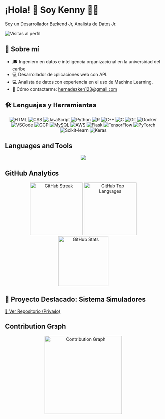 # ¡Hola! 👋 Soy Kenny 🧑‍💻
Soy un Desarrollador Backend Jr, Analista de Datos Jr.

![Visitas al perfil](https://komarev.com/ghpvc/?username=tuusuario&color=blue)

## 🚀 Sobre mí
- 🎓 Ingeniero en datos e inteligencia organizacional en la universidad del caribe
- 💻 Desarrollador de aplicaciones web con API.
- 💻 Analista de datos con experiencia en el uso de Machine Learning.
- 📩 Cómo contactarme: [hernadezken123@gmail.com](mailto:hernadezken123@gmail.com)

<h2>🛠️ Lenguajes y Herramientas</h2>

<div align="center">
    <img src="https://img.shields.io/badge/HTML-000000?style=for-the-badge&logo=html5" alt="HTML" />
    <img src="https://img.shields.io/badge/CSS-000000?style=for-the-badge&logo=css3" alt="CSS" />
    <img src="https://img.shields.io/badge/JavaScript-000000?style=for-the-badge&logo=javascript" alt="JavaScript" />
    <img src="https://img.shields.io/badge/Python-000000?style=for-the-badge&logo=python" alt="Python" />
    <img src="https://img.shields.io/badge/R-000000?style=for-the-badge&logo=r" alt="R" />
    <img src="https://img.shields.io/badge/C++-000000?style=for-the-badge&logo=c%2B%2B" alt="C++" />
    <img src="https://img.shields.io/badge/C-000000?style=for-the-badge&logo=c" alt="C" />
    <img src="https://img.shields.io/badge/Git-000000?style=for-the-badge&logo=git" alt="Git" />
    <img src="https://img.shields.io/badge/Docker-000000?style=for-the-badge&logo=docker" alt="Docker" />
    <img src="https://img.shields.io/badge/VSCode-000000?style=for-the-badge&logo=visualstudiocode" alt="VSCode" />
    <img src="https://img.shields.io/badge/GCP-000000?style=for-the-badge&logo=googlecloud" alt="GCP" />
    <img src="https://img.shields.io/badge/MySQL-000000?style=for-the-badge&logo=mysql" alt="MySQL" />
    <img src="https://img.shields.io/badge/AWS-000000?style=for-the-badge&logo=amazonaws" alt="AWS" />
    <img src="https://img.shields.io/badge/Flask-000000?style=for-the-badge&logo=flask" alt="Flask" />
    <img src="https://img.shields.io/badge/TensorFlow-000000?style=for-the-badge&logo=tensorflow" alt="TensorFlow" />
    <img src="https://img.shields.io/badge/PyTorch-000000?style=for-the-badge&logo=pytorch" alt="PyTorch" />
    <img src="https://img.shields.io/badge/Scikit-learn-000000?style=for-the-badge&logo=scikit-learn" alt="Scikit-learn" />
    <img src="https://img.shields.io/badge/Keras-000000?style=for-the-badge&logo=keras" alt="Keras" />
</div>

## Languages and Tools

<div align="center">
    <img src="https://skillicons.dev/icons?i=html,css,js,python,r,cpp,c,git,docker,vscode,gcp,mysql,aws,flask,tensorflow,pytorch,scikit-learn,keras" />
</div>



## GitHub Analytics

<p align="center" padding-bottom: "25px">
  <!-- GitHub Streak -->
  <picture>
    <source srcset="https://github-readme-streak-stats.herokuapp.com/?user=DarknessWolf64&theme=dark&background=000&sideLabels=ffffff&ring=0084FF&fire=0084FF&currStreakLabel=0084FF&sideNums=ffffff&currStreakNum=ffffff&dates=ffffff" media="(prefers-color-scheme: dark)" />
    <source srcset="https://github-readme-streak-stats.herokuapp.com/?user=DarknessWolf64&theme=default&background=fff&sideLabels=000&ring=0084FF&fire=0084ff&currStreakLabel=0084FF&sideNums=000&currStreakNum=000&dates=000" media="(prefers-color-scheme: light), (prefers-color-scheme: no-preference)" />
    <img height = "170em" src="https://github-readme-streak-stats.herokuapp.com/?user=DarknessWolf64&theme=default" alt="GitHub Streak" />
  </picture>

  <!-- GitHub Top Languages -->
  <picture>
    <source srcset="https://github-readme-stats.vercel.app/api/top-langs/?username=DarknessWolf64&layout=compact&title_color=0084ff&text_color=ffffff&bg_color=000&hide=jupyter%20notebook,c%2B%2B" media="(prefers-color-scheme: dark)" />
    <source srcset="https://github-readme-stats.vercel.app/api/top-langs/?username=DarknessWolf64&layout=compact&title_color=0084ff&text_color=000&bg_color=fff&hide=jupyter%20notebook,c%2B%2B" media="(prefers-color-scheme: light), (prefers-color-scheme: no-preference)" />
    <img height = "170em"  src="https://github-readme-stats.vercel.app/api/top-langs/?username=DarknessWolf64&layout=compact&theme=default" alt="GitHub Top Languages" />
  </picture>

  <!-- GitHub Stats -->
  <picture>
    <source srcset="https://github-readme-stats.vercel.app/api?username=DarknessWolf64&show_icons=true&title_color=0084ff&text_color=ffffff&bg_color=000&icon_color=0084ff" media="(prefers-color-scheme: dark)" />
    <source srcset="https://github-readme-stats.vercel.app/api?username=DarknessWolf64&show_icons=true&title_color=0084ff&text_color=000&bg_color=fff&icon_color=0084ff" media="(prefers-color-scheme: light), (prefers-color-scheme: no-preference)" />
    <img height = "160em"  src="https://github-readme-stats.vercel.app/api?username=DarknessWolf64&show_icons=true&theme=default" alt="GitHub Stats" />
  </picture>

  <!-- GitHub Repo -->
  <picture>
    <source srcset="https://github-readme-stats.vercel.app/api/pin/?username=DarknessWolf64&repo=quick-cyber-store&title_color=0084ff&text_color=ffffff&bg_color=000&icon_color=fff" media="(prefers-color-scheme: dark)" />
    <source srcset="https://github-readme-stats.vercel.app/api/pin/?username=DarknessWolf64&repo=quick-cyber-store&title_color=0084ff&text_color=000&bg_color=fff&icon_color=0084ff" media="(prefers-color-scheme: light), (prefers-color-scheme: no-preference)" />
  </picture>
</p>

## 🔗 Proyecto Destacado: Sistema Simuladores  
[🔗 Ver Repositorio (Privado)](https://github.com/DarknessWolf64/Sistema_Simuladores)


## Contribution Graph

<p align="center" padding-bottom: "20px">
  <!-- Contribution Graph -->
  <picture>
    <source srcset="https://github-readme-activity-graph.vercel.app/graph?username=DarknessWolf64&title_color=0084ff&text_color=ffffff&bg_color=000&line=0084ff&point=fff&color=fff&area=true&area_color=0098ff" media="(prefers-color-scheme: dark)" />
    <source srcset="https://github-readme-activity-graph.vercel.app/graph?username=DarknessWolf64&title_color=0084ff&text_color=000&bg_color=fff&line=0084ff&point=0060ff&color=000&area=true&area_color=0088ff" media="(prefers-color-scheme: light), (prefers-color-scheme: no-preference)" />
    <img height = "250em" src="https://github-readme-activity-graph.vercel.app/graph?username=DarknessWolf64&theme=default" alt="Contribution Graph" />
  </picture>
</p>

